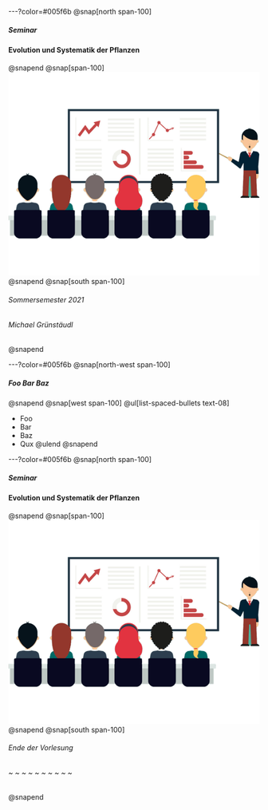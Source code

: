 ---?color=#005f6b
@snap[north span-100]
##### Seminar 
#### Evolution und Systematik der Pflanzen
@snapend
@snap[span-100]
![IMAGE](assets/img/presentation.png)
@snapend
@snap[south span-100]
###### Sommersemester 2021
###### Michael Grünstäudl
@snapend


---?color=#005f6b
@snap[north-west span-100]
##### Foo Bar Baz
@snapend
@snap[west span-100]
@ul[list-spaced-bullets text-08]
- Foo
- Bar
- Baz
- Qux
@ulend
@snapend



---?color=#005f6b
@snap[north span-100]
##### Seminar 
#### Evolution und Systematik der Pflanzen
@snapend
@snap[span-100]
![IMAGE](assets/img/presentation.png)
@snapend
@snap[south span-100]
###### Ende der Vorlesung
###### ~ ~ ~ ~ ~ ~ ~ ~ ~ ~
@snapend
